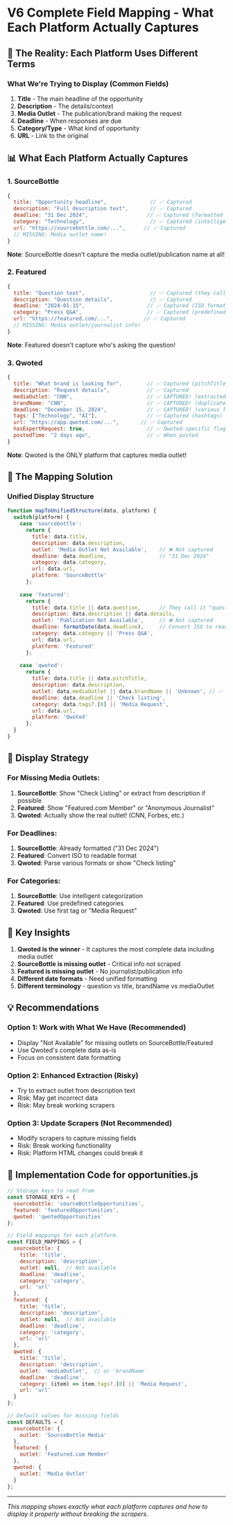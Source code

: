 # V6 Complete Field Mapping - What Each Platform Actually Captures

## 🎯 The Reality: Each Platform Uses Different Terms

### What We're Trying to Display (Common Fields)
1. **Title** - The main headline of the opportunity
2. **Description** - The details/context
3. **Media Outlet** - The publication/brand making the request
4. **Deadline** - When responses are due
5. **Category/Type** - What kind of opportunity
6. **URL** - Link to the original

## 📊 What Each Platform Actually Captures

### 1. **SourceBottle**
```javascript
{
  title: "Opportunity headline",              // ✅ Captured
  description: "Full description text",       // ✅ Captured
  deadline: "31 Dec 2024",                   // ✅ Captured (formatted string)
  category: "Technology",                     // ✅ Captured (intelligent categorization)
  url: "https://sourcebottle.com/...",      // ✅ Captured
  // MISSING: Media outlet name!
}
```
**Note**: SourceBottle doesn't capture the media outlet/publication name at all!

### 2. **Featured**
```javascript
{
  title: "Question text",                     // ✅ Captured (they call it question)
  description: "Question details",            // ✅ Captured
  deadline: "2024-01-15",                    // ✅ Captured (ISO format)
  category: "Press Q&A",                     // ✅ Captured (predefined)
  url: "https://featured.com/...",          // ✅ Captured
  // MISSING: Media outlet/journalist info!
}
```
**Note**: Featured doesn't capture who's asking the question!

### 3. **Qwoted**
```javascript
{
  title: "What brand is looking for",        // ✅ Captured (pitchTitle)
  description: "Request details",            // ✅ Captured
  mediaOutlet: "CNN",                        // ✅ CAPTURED! (extracted)
  brandName: "CNN",                          // ✅ CAPTURED! (duplicate)
  deadline: "December 15, 2024",             // ✅ CAPTURED! (various formats)
  tags: ["Technology", "AI"],                // ✅ Captured (hashtags)
  url: "https://app.qwoted.com/...",       // ✅ Captured
  hasExpertRequest: true,                    // ✅ Qwoted-specific flag
  postedTime: "2 days ago",                  // ✅ When posted
}
```
**Note**: Qwoted is the ONLY platform that captures media outlet!

## 🔄 The Mapping Solution

### Unified Display Structure
```javascript
function mapToUnifiedStructure(data, platform) {
  switch(platform) {
    case 'sourcebottle':
      return {
        title: data.title,
        description: data.description,
        outlet: 'Media Outlet Not Available',    // ❌ Not captured
        deadline: data.deadline,                 // "31 Dec 2024"
        category: data.category,
        url: data.url,
        platform: 'SourceBottle'
      };
      
    case 'featured':
      return {
        title: data.title || data.question,      // They call it "question"
        description: data.description || data.details,
        outlet: 'Publication Not Available',     // ❌ Not captured
        deadline: formatDate(data.deadline),     // Convert ISO to readable
        category: data.category || 'Press Q&A',
        url: data.url,
        platform: 'Featured'
      };
      
    case 'qwoted':
      return {
        title: data.title || data.pitchTitle,
        description: data.description,
        outlet: data.mediaOutlet || data.brandName || 'Unknown', // ✅ We have this!
        deadline: data.deadline || 'Check listing',
        category: data.tags?.[0] || 'Media Request',
        url: data.url,
        platform: 'Qwoted'
      };
  }
}
```

## 🎨 Display Strategy

### For Missing Media Outlets:
1. **SourceBottle**: Show "Check Listing" or extract from description if possible
2. **Featured**: Show "Featured.com Member" or "Anonymous Journalist"
3. **Qwoted**: Actually show the real outlet! (CNN, Forbes, etc.)

### For Deadlines:
1. **SourceBottle**: Already formatted ("31 Dec 2024")
2. **Featured**: Convert ISO to readable format
3. **Qwoted**: Parse various formats or show "Check listing"

### For Categories:
1. **SourceBottle**: Use intelligent categorization
2. **Featured**: Use predefined categories
3. **Qwoted**: Use first tag or "Media Request"

## 🚨 Key Insights

1. **Qwoted is the winner** - It captures the most complete data including media outlet
2. **SourceBottle is missing outlet** - Critical info not scraped
3. **Featured is missing outlet** - No journalist/publication info
4. **Different date formats** - Need unified formatting
5. **Different terminology** - question vs title, brandName vs mediaOutlet

## 💡 Recommendations

### Option 1: Work with What We Have (Recommended)
- Display "Not Available" for missing outlets on SourceBottle/Featured
- Use Qwoted's complete data as-is
- Focus on consistent date formatting

### Option 2: Enhanced Extraction (Risky)
- Try to extract outlet from description text
- Risk: May get incorrect data
- Risk: May break working scrapers

### Option 3: Update Scrapers (Not Recommended)
- Modify scrapers to capture missing fields
- Risk: Break working functionality
- Risk: Platform HTML changes could break it

## 📝 Implementation Code for opportunities.js

```javascript
// Storage keys to read from
const STORAGE_KEYS = {
  sourcebottle: 'sourceBottleOpportunities',
  featured: 'featuredOpportunities',
  qwoted: 'qwotedOpportunities'
};

// Field mappings for each platform
const FIELD_MAPPINGS = {
  sourcebottle: {
    title: 'title',
    description: 'description',
    outlet: null,  // Not available
    deadline: 'deadline',
    category: 'category',
    url: 'url'
  },
  featured: {
    title: 'title',
    description: 'description',
    outlet: null,  // Not available
    deadline: 'deadline',
    category: 'category',
    url: 'url'
  },
  qwoted: {
    title: 'title',
    description: 'description',
    outlet: 'mediaOutlet',  // or 'brandName'
    deadline: 'deadline',
    category: (item) => item.tags?.[0] || 'Media Request',
    url: 'url'
  }
};

// Default values for missing fields
const DEFAULTS = {
  sourcebottle: {
    outlet: 'SourceBottle Media'
  },
  featured: {
    outlet: 'Featured.com Member'
  },
  qwoted: {
    outlet: 'Media Outlet'
  }
};
```

---

*This mapping shows exactly what each platform captures and how to display it properly without breaking the scrapers.*